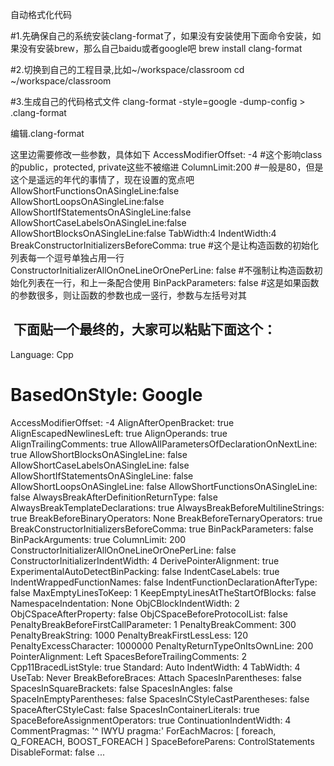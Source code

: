 自动格式化代码

#1.先确保自己的系统安装clang-format了，如果没有安装使用下面命令安装，如果没有安装brew，那么自己baidu或者google吧
brew install clang-format

#2.切换到自己的工程目录,比如~/workspace/classroom
cd ~/workspace/classroom

#3.生成自己的代码格式文件
clang-format -style=google -dump-config > .clang-format

编辑.clang-format

这里边需要修改一些参数，具体如下
AccessModifierOffset: -4 #这个影响class的public，protected, private这些不被缩进
ColumnLimit:200 #一般是80，但是这个是遥远的年代的事情了，现在设置的宽点吧
AllowShortFunctionsOnASingleLine:false
AllowShortLoopsOnASingleLine:false
AllowShortIfStatementsOnASingleLine:false
AllowShortCaseLabelsOnASingleLine:false
AllowShortBlocksOnASingleLine:false
TabWidth:4
IndentWidth:4
BreakConstructorInitializersBeforeComma: true #这个是让构造函数的初始化列表每一个逗号单独占用一行
ConstructorInitializerAllOnOneLineOrOnePerLine: false #不强制让构造函数初始化列表在一行，和上一条配合使用
BinPackParameters: false #这是如果函数的参数很多，则让函数的参数也成一竖行，参数与左括号对其
  
 下面贴一个最终的，大家可以粘贴下面这个：
---
Language:        Cpp
# BasedOnStyle:  Google
AccessModifierOffset: -4
AlignAfterOpenBracket: true
AlignEscapedNewlinesLeft: true
AlignOperands:   true
AlignTrailingComments: true
AllowAllParametersOfDeclarationOnNextLine: true
AllowShortBlocksOnASingleLine: false
AllowShortCaseLabelsOnASingleLine: false
AllowShortIfStatementsOnASingleLine: false
AllowShortLoopsOnASingleLine: false
AllowShortFunctionsOnASingleLine: false
AlwaysBreakAfterDefinitionReturnType: false
AlwaysBreakTemplateDeclarations: true
AlwaysBreakBeforeMultilineStrings: true
BreakBeforeBinaryOperators: None
BreakBeforeTernaryOperators: true
BreakConstructorInitializersBeforeComma: true
BinPackParameters: false
BinPackArguments: true
ColumnLimit:     200
ConstructorInitializerAllOnOneLineOrOnePerLine: false
ConstructorInitializerIndentWidth: 4
DerivePointerAlignment: true
ExperimentalAutoDetectBinPacking: false
IndentCaseLabels: true
IndentWrappedFunctionNames: false
IndentFunctionDeclarationAfterType: false
MaxEmptyLinesToKeep: 1
KeepEmptyLinesAtTheStartOfBlocks: false
NamespaceIndentation: None
ObjCBlockIndentWidth: 2
ObjCSpaceAfterProperty: false
ObjCSpaceBeforeProtocolList: false
PenaltyBreakBeforeFirstCallParameter: 1
PenaltyBreakComment: 300
PenaltyBreakString: 1000
PenaltyBreakFirstLessLess: 120
PenaltyExcessCharacter: 1000000
PenaltyReturnTypeOnItsOwnLine: 200
PointerAlignment: Left
SpacesBeforeTrailingComments: 2
Cpp11BracedListStyle: true
Standard:        Auto
IndentWidth:     4
TabWidth:        4
UseTab:          Never
BreakBeforeBraces: Attach
SpacesInParentheses: false
SpacesInSquareBrackets: false
SpacesInAngles:  false
SpaceInEmptyParentheses: false
SpacesInCStyleCastParentheses: false
SpaceAfterCStyleCast: false
SpacesInContainerLiterals: true
SpaceBeforeAssignmentOperators: true
ContinuationIndentWidth: 4
CommentPragmas:  '^ IWYU pragma:'
ForEachMacros:   [ foreach, Q_FOREACH, BOOST_FOREACH ]
SpaceBeforeParens: ControlStatements
DisableFormat:   false
...
